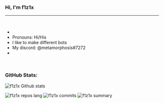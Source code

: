### Hi, I'm f1z1x

---

<br />

- 
- Pronouns: Hi/His
- I like to make different bots
- My discord: @metamorphosis#7272
- 

<br/>



### GitHub Stats:

![f1z1x Github stats](https://github-readme-stats.vercel.app/api?username=f1z1x&theme=github_dark&show_icons=true&count_private=true)
  
 
![f1z1x repos lang](https://github-profile-summary-cards.vercel.app/api/cards/repos-per-language?username=f1z1x&theme=github_dark)
![f1z1x commits](http://github-profile-summary-cards.vercel.app/api/cards/productive-time?username=f1z1x&theme=github_dark&utcOffset=8)
![f1z1x summary](https://github-profile-summary-cards.vercel.app/api/cards/profile-details?username=f1z1x&theme=github_dark)
